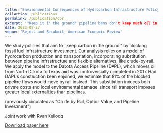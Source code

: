 ```yaml
---
title: "Environmental Consequences of Hydrocarbon Infrastructure Policy"
collection: publications
permalink: /publication/cbr
excerpt: '"Keep it in the ground" pipeline bans don't keep much oil in the ground, and they increase local pollution, due to crude-by-rail substitution. (with Ryan Kellogg)'
date: 2023-09-27
venue: 'Reject and Resubmit, American Economic Review'
---
```

We study policies that aim to ``keep carbon in the ground'' by blocking fossil fuel infrastructure investment. Our analysis relies on a model of hydrocarbon production and transportation, incorporating substitution between pipeline infrastructure and flexible alternatives, like crude-by-rail. We apply the model to the Dakota Access Pipeline (DAPL), which moves oil from North Dakota to Texas and was controversially completed in 2017. Had DAPL's construction been enjoined, we estimate that 81% of the blocked pipeline flows would move by rail instead. This substitution induces both private costs and local environmental damage, since rail transport imposes greater local externalities than pipelines.

(previously circulated as "Crude by Rail, Option Value, and Pipeline Investment")

Joint work with [Ryan Kellogg](https://home.uchicago.edu/~kelloggr/)

[Download paper here](http://tcovert.github.io/files/cbr.pdf)

